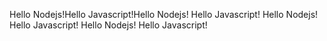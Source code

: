 Hello Nodejs!Hello Javascript!Hello Nodejs!
Hello Javascript!
Hello Nodejs!
Hello Javascript!
Hello Nodejs!
Hello Javascript!
